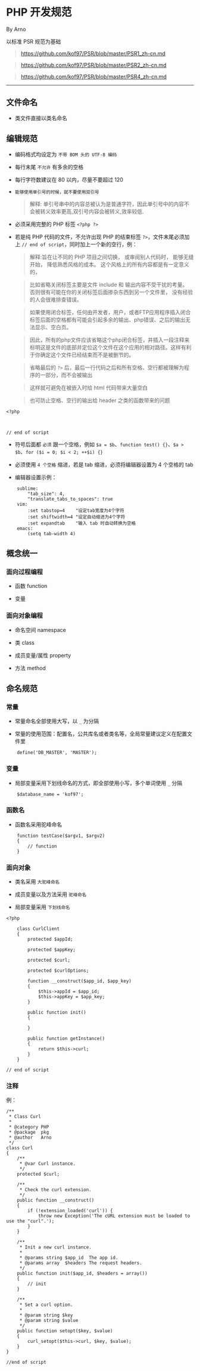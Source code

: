 # PHP 开发规范

By Arno

以标准 PSR 规范为基础

> https://github.com/kof97/PSR/blob/master/PSR1_zh-cn.md

> https://github.com/kof97/PSR/blob/master/PSR2_zh-cn.md

> https://github.com/kof97/PSR/blob/master/PSR4_zh-cn.md

---

## 文件命名

* 类文件直接以类名命名

## 编辑规范

* 编码格式均设定为 `不带 BOM 头的 UTF-8 编码`

* 每行末尾 `不允许` 有多余的空格

* 每行字符数建议在 80 以内，尽量不要超过 120

* `能够使用单引号的时候，就不要使用双引号`
    
    >解释: 单引号串中的内容总被认为是普通字符，因此单引号中的内容不会被转义效率更高,双引号内容会被转义,效率较低.

* 必须采用完整的 PHP 标签 `<?php ?>`

* 若是纯 PHP 代码的文件，不允许出现 PHP 的结束标签 `?>`，文件末尾必须加上 `// end of script`，同时加上一个新的空行，例：

    >解释:旨在让不同的 PHP 项目之间切换， 或审阅别人代码时， 能够无缝开始， 降低熟悉风格的成本。 这个风格上的所有内容都是有一定意义的，
    
    >比如省略关闭标签主要是文件 include 和 输出内容不受干扰的考量。 否则很有可能在你的关闭标签后面掺杂东西到另一个文件里， 没有经验的人会很难排查错误。
    
    >如果使用闭合标签，任何由开发者，用户，或者FTP应用程序插入闭合标签后面的空格都有可能会引起多余的输出、php错误、之后的输出无法显示、空白页。
    
    >因此，所有的php文件应该省略这个php闭合标签，并插入一段注释来标明这是文件的底部并定位这个文件在这个应用的相对路径。这样有利于你确定这个文件已经结束而不是被删节的。
    
    >省略最后的 `?>` 后，最后一行代码之后和所有空格、空行都被理解为程序的一部分，而不会被输出
    
    >这样就可避免在被嵌入时给 html 代码带来大量空白
    
    >也可防止空格、空行的输出给 header 之类的函数带来的问题

```
<?php



// end of script

```

* 符号后面都 `必须` 跟一个空格，例如 `$a = $b`、`function test() {}`、`$a > $b`、`for ($i = 0; $i < 2; ++$i) {}`

* 必须使用 `4 个空格` 缩进，若是 tab 缩进，必须将编辑器设置为 4 个空格的 tab

* 编辑器设置示例：

```
    sublime:
        "tab_size": 4,
        "translate_tabs_to_spaces": true
    vim:
        :set tabstop=4    "设定tab宽度为4个字符
        :set shiftwidth=4 "设定自动缩进为4个字符
        :set expandtab    "输入 tab 时自动转换为空格
    emacs:
        (setq tab-width 4)
```

## 概念统一

### 面向过程编程

* 函数 function

* 变量

### 面向对象编程

* 命名空间 namespace

* 类 class

* 成员变量/属性 property

* 方法 method


## 命名规范

### 常量

* 常量命名全部使用大写，以 `_` 为分隔

* 常量的使用范围：配置名，公共库名或者类名等，全局常量建议定义在配置文件里

```
    define('DB_MASTER', 'MASTER');
```

### 变量

* 局部变量采用下划线命名的方式，即全部使用小写，多个单词使用 `_` 分隔

```
    $database_name = 'kof97';
```

### 函数名

* 函数名采用驼峰命名

```
    function testCase($argv1, $argv2)
    {
        // function
    }
```

### 面向对象

* 类名采用 `大驼峰命名`

* 成员变量以及方法采用 `驼峰命名`

* 局部变量采用 `下划线命名`

```
<?php

    class CurlClient
    {
        protected $appId;

        protected $appKey;

        protected $curl;

        protected $curlOptions;

        function __construct($app_id, $app_key)
        {
            $this->appId = $app_id;
            $this->appKey = $app_key;
        }

        public function init()
        {

        }

        public function getInstance()
        {
            return $this->curl;
        }
    }

// end of script

```

### 注释

例：

```
/**
 * Class Curl
 *
 * @category PHP
 * @package  pkg
 * @author   Arno
 */
class Curl
{
    /**
     * @var Curl instance.
     */
    protected $curl;

    /**
     * Check the curl extension.
     */
    public function __construct()
    {
        if (!extension_loaded('curl')) {
            throw new Exception('The cURL extension must be loaded to use the "curl".');
        }
    }

    /**
     * Init a new curl instance.
     *
     * @params string $app_id  The app id.
     * @params array  $headers The request headers.
     */
    public function init($app_id, $headers = array())
    {
        // init
    }

    /**
     * Set a curl option.
     *
     * @param string $key
     * @param string $value
     */
    public function setopt($key, $value)
    {
        curl_setopt($this->curl, $key, $value);
    }
}

//end of script

```
